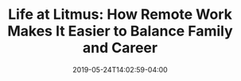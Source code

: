 ---
templateKey: link-post
path: /links/2019-05-24-life-at-litmus-how-remote-work-makes-it-easier-to-balance-family-and-career
title: >-
    Life at Litmus: How Remote Work Makes It Easier to Balance Family and Career
description: >-
    “Why do you want to work remote?” That was the question I heard over and over when interviewing at Litmus. And truthfully, the last thing I wanted to say was to have more time with my family. 
date: 2019-05-24T14:02:59-04:00
url: https://litmus.com/blog/life-at-litmus-how-remote-work-makes-it-easier-to-balance-family-and-career
image: 2019-05-24-life-at-litmus-how-remote-work-makes-it-easier-to-balance-family-and-career.png
imageAlt: >-
    Baby bottle, laptop and desk flower
tags:
  - Work
  - Life
---